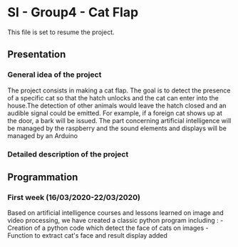 # SI - Group4 - Cat Flap
This file is set to resume the project.

## Presentation
### General idea of the project
The project consists in making a cat flap. The goal is to detect the presence of a specific cat so that the hatch unlocks and the cat can enter into the house.The detection of other animals would leave the hatch closed and an audible signal could be emitted. For example, if a foreign cat shows up at the door, a bark will be issued.
The part concerning artificial intelligence will be managed by the raspberry and the sound elements and displays will be managed by an Arduino

### Detailed description of the project

## Programmation
### First week (16/03/2020-22/03/2020)
Based on artificial intelligence courses and lessons learned on image and video processing, we have created a classic python program including :
-Creation of a python code which detect the face of cats on images
-Function to extract cat's face and result display added

